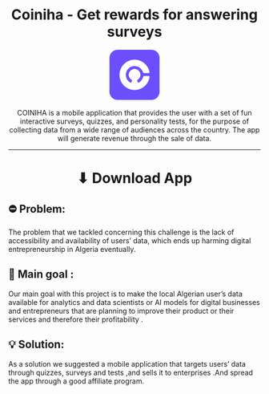 <h1 align="center">Coiniha - Get rewards for answering surveys</h1>
<p align="center">
<img width="100" src="logo-filled.png" alt="Coiniha">
</p>
<p align="center">
COINIHA is a mobile application that provides the user with a set of fun interactive surveys, quizzes, and personality tests, for the purpose of collecting data from a wide range of audiences across the country. The app will generate revenue through the sale of data.
</p>
<hr>

<h1 align="center" href="https://raw.githubusercontent.com/aymendn/coiniha-app/main/apk/app-release.apk">⬇ Download App</h1>

## ⛔ Problem: 

The problem that we tackled concerning this challenge is the lack of accessibility and availability of users’ data, which ends up harming digital entrepreneurship in Algeria eventually.

## 🎯 Main goal : 

Our main goal with this project is to make the local Algerian user’s data available for analytics and data scientists or AI models for digital businesses and entrepreneurs that are planning to improve their product or their services and therefore their profitability .

## 💡 Solution: 

As a solution we suggested a mobile application that targets users’ data through quizzes, surveys and tests ,and sells it to enterprises .And spread the app through a good affiliate program.
